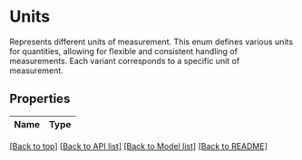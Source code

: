 
# Units

Represents different units of measurement.  This enum defines various units for quantities, allowing for flexible and consistent handling of measurements.  Each variant corresponds to a specific unit of measurement.

## Properties

Name | Type
------------ | -------------


[[Back to top]](#) [[Back to API list]](../README.md#api-endpoints) [[Back to Model list]](../README.md#models) [[Back to README]](../README.md)


